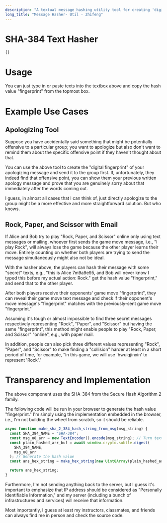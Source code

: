 ```yaml
---
description: "A textual message hashing utility tool for creating 'digital fingerprints' using the browser's built-in SHA-384 hash algorithm."
long_title: "Message Hasher- Util - Zhifeng"
---
```


# SHA-384 Text Hasher

```json#util_security_strhash
{}
```

# Usage

You can just type in or paste texts into the textbox above and copy the hash value "fingerprint" from the topmost box.

# Example Use Cases

## Apologizing Tool

Suppose you have accidentally said something that might be potentially offensive to a particular group; you want to apologize but also don't want to remind them about the specific offensive point if they haven't thought about that.

You can use the above tool to create the "digital fingerprint" of your apologizing message and send it to the group first. If, unfortunately, they indeed find that offensive point, you can show them your previous written apology message and prove that you are genuinely sorry about that immediately after the words coming out.

I guess, in almost all cases that I can think of, just directly apologize to the group might be a more effective and more straightforward solution. But who knows.

## Rock, Paper, and Scissor with Email

If Alice and Bob try to play "Rock, Paper, and Scissor" online only using text messages or mailing, whoever first sends the game move message, i.e., "I play Rock", will always lose the game because the other player learns their move. Entirely counting on whether both players are trying to send the message simultaneously might also not be ideal.

With the hasher above, the players can hash their message with some "secret" texts, e.g., "this is Alice 7m9a9e95, and Bob will never know I typed this before my actual action: Rock." get the hash value "fingerprint," and send that to the other player.

After both players receive their opponents' game move "fingerprint", they can reveal their game move text message and check if their opponent's move message's "fingerprint" matches with the previously-sent game move "fingerprint."

Assuming it's tough or almost impossible to find three secret messages respectively representing "Rock", "Paper", and "Scissor" but having the same "fingerprint", this method might enable people to play "Rock, Paper, and Scissor" "online", e.g., with paper mail.

In addition, people can also pick three different values representing "Rock", "Paper", and "Scissor" to make finding a "collision" harder at least in a short period of time, for example, "In this game, we will use 'hwuiqjinxin' to represent 'Rock'."

# Transparency and Implementation

The above component uses the SHA-384 from the Secure Hash Algorithm 2 family.

The following code will be run in your browser to generate the hash value "fingerprint." I'm simply using the implementation embedded in the browser, i.e., I'm not building the wheel from scratch, so it should be reliable.

```js
async function make_sha_2_384_hash_string_from_msg(msg_string) {
  const SHA_384_NAME = "SHA-384";
  const msg_u8_arr = new TextEncoder().encode(msg_string); // Turn texts into UTF-8 bytes
  const plain_hashed_arr_buf = await window.crypto.subtle.digest(
    SHA_384_NAME,
    msg_u8_arr
  ); // Generate the hash value
  const ans_hex_string = make_hex_string(new Uint8Array(plain_hashed_arr_buf)); // convert the hash value bytes into a hexidecimal string

  return ans_hex_string;
}
```

Furthermore, I'm not sending anything back to the server, but I guess it's important to emphasize that IP address should be considered as "Personally Identifiable Information," and my server (including a bunch of infrastructures and services) will receive that information.

Most importantly, I guess at least my instructors, classmates, and friends can always find me in person and check the source code.
